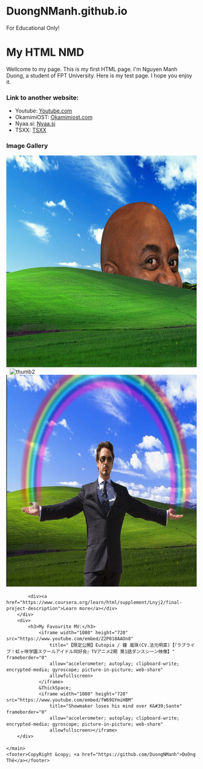# DuongNManh.github.io
For Educational Only!

<head>
    <meta charset="UTF-8">
    <meta name="viewport" content="width=device-width, initial-scale=1.0">
    <title>Example1</title>
</head>

<body>
    <main>
        <h1>My HTML NMD</h1>
        <div>
            <p>
                Wellcome to my page. This is my first HTML page. I'm Nguyen Manh Duong, a student of FPT University.
                Here is my test page. I hope you enjoy it.
            </p>
            <h3>Link to another website:</h3>
            <ul>
                <li>Youtube: <a href="https://youtube.com">Youtube.com</a></li>
                <li>OkamimiOST: <a href="https://okamimiost.com/">Okamimiost.com</a></li>
                <li>Nyaa.si: <a href="https://nyaa.si/">Nyaa.si</a></li>
                <li>TSXX: <a href="https://tsxx1.online/">TSXX</a></li>
            </ul>
        </div>
        <div>
            <h3>Image Gallery</h3>
                <img src="image/thumb1.jpg" alt="thumb1" width="720" height="560"> &ThickSpace;
                <img src="image/thumb2.png" alt="thumb2" width="720" height="560"> &ThickSpace;
                <img src="image/thumb3.jpg" alt="thumb3" width="720" height="560">

            <div><a href="https://www.coursera.org/learn/html/supplement/Lnyj2/final-project-description">Learn more</a></div>
        </div>
        <div>
            <h3>My Favourite MV:</h3>
                <iframe width="1080" height="720" src="https://www.youtube.com/embed/Z2P818AAOn8"
                    title="【限定公開】Eutopia / 鐘 嵐珠(CV.法元明菜)【『ラブライブ！虹ヶ咲学園スクールアイドル同好会』TVアニメ2期 第1話ダンスシーン映像】" frameborder="0"
                    allow="accelerometer; autoplay; clipboard-write; encrypted-media; gyroscope; picture-in-picture; web-share"
                    allowfullscreen>
                </iframe>
                &ThickSpace;
                <iframe width="1080" height="720" src="https://www.youtube.com/embed/fW69GYmiHBM"
                    title="Showmaker loses his mind over K&#39;Sante" frameborder="0"
                    allow="accelerometer; autoplay; clipboard-write; encrypted-media; gyroscope; picture-in-picture; web-share"
                    allowfullscreen></iframe>
        </div>

    </main>
    <footer>CopyRight &copy; <a href="https://github.com/DuongNManh">Dưỡng Thê</a></footer>
</body>
